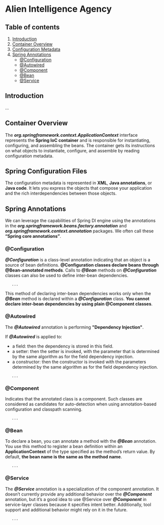 # Alien Intelligence Agency

## Table of contents
1. [Introduction](#introduction)
2. [Container Overview](#container_overview)
3. [Configuration Metadata](#configuration_metadata)
4. [Spring Annotations](#spring_annotations)
    - [@Configuration](#configuration_annotation)
    - [@Autowired](#autowired_annotation)
    - [@Component](#component_annotation)
    - [@Bean](#bean_annotation)
    - [@Service](#service_annotation)

## Introduction <a name="introduction"></a>
...

## Container Overview <a name="container_overview"></a>
The ***org.springframework.context.ApplicationContext*** interface represents the **Spring IoC container** and is responsible 
for instantiating, configuring, and assembling the beans. The container gets its instructions on what objects 
to instantiate, configure, and assemble by reading configuration metadata. 

## Spring Configuration Files <a name="configuration_metadata"></a>
The configuration metadata is represented in **XML**, **Java annotations**, or **Java code**. It lets you express the objects that 
compose your application and the rich interdependencies between those objects.

## Spring Annotations <a name="spring_annotations"></a>
We can leverage the capabilities of Spring DI engine using the annotations in the ***org.springframework.beans.factory.annotation*** 
and ***org.springframework.context.annotation*** packages. We often call these **“Spring core annotations”**.

### @Configuration <a name="configuration_annotation"></a>
***@Configuration*** is a class-level annotation indicating that an object is a source of bean definitions. **@Configuration classes declare 
beans through @Bean-annotated methods**. Calls to ***@Bean*** methods on ***@Configuration*** classes can also be used to define inter-bean dependencies.

```
   ...
```

This method of declaring inter-bean dependencies works only when the ***@Bean*** method is declared within a ***@Configuration*** class. 
**You cannot declare inter-bean dependencies by using plain @Component classes**.

### @Autowired <a name="autowired_annotation"></a>
The ***@Autowired*** annotation is performing **"Dependency Injection"**.

If ***@Autowired*** is applied to:
- a field: then the dependency is stored in this field.
- a setter: then the setter is invoked, with the parameter that is determined by the same algorithm as for the field dependency injection.
- a constructor: then the constructor is invoked with the parameters determined by the same algorithm as for the field dependency injection.  

```
   ...
```

### @Component <a name="component_annotation"></a>
Indicates that the annotated class is a component. Such classes are considered as candidates for auto-detection when using 
annotation-based configuration and classpath scanning.

```
   ...
```

### @Bean <a name="bean_annotation"></a>
To declare a bean, you can annotate a method with the ***@Bean*** annotation. You use this method to register a bean definition within 
an **ApplicationContext** of the type specified as the method’s return value. By default, **the bean name is the same as the method name**.

```
   ...
```

### @Service <a name="service_annotation"></a>
The ***@Service*** annotation is a specialization of the component annotation. It doesn’t currently provide any additional behavior over the ***@Component*** 
annotation, but it’s a good idea to use @Service over ***@Component*** in service-layer classes because it specifies intent better. 
Additionally, tool support and additional behavior might rely on it in the future.

```
   ...
```